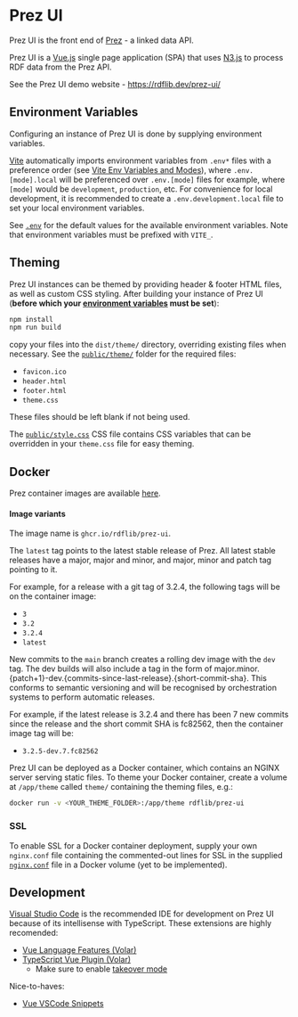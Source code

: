 # Prez UI

Prez UI is the front end of [Prez](https://github.com/RDFLib/prez) - a linked data API.

Prez UI is a [Vue.js](https://vuejs.org/) single page application (SPA) that uses [N3.js](https://github.com/rdfjs/N3.js) to process RDF data from the Prez API.

See the Prez UI demo website - https://rdflib.dev/prez-ui/

## Environment Variables

Configuring an instance of Prez UI is done by supplying environment variables.

[Vite](https://vitejs.dev) automatically imports environment variables from `.env*` files with a preference order (see [Vite Env Variables and Modes](https://vitejs.dev/guide/env-and-mode.html#env-files)), where `.env.[mode].local` will be preferenced over `.env.[mode]` files for example, where `[mode]` would be `development`, `production`, etc. For convenience for local development, it is recommended to create a `.env.development.local` file to set your local environment variables.

See [`.env`](./.env) for the default values for the available environment variables. Note that environment variables must be prefixed with `VITE_`.

## Theming

Prez UI instances can be themed by providing header & footer HTML files, as well as custom CSS styling. After building your instance of Prez UI (**before which your [environment variables](#environment-variables) must be set**):

```bash
npm install
npm run build
```

copy your files into the `dist/theme/` directory, overriding existing files when necessary. See the [`public/theme/`](public/theme) folder for the required files:

- `favicon.ico`
- `header.html`
- `footer.html`
- `theme.css`

These files should be left blank if not being used.

The [`public/style.css`](public/style.css) CSS file contains CSS variables that can be overridden in your `theme.css` file for easy theming.

## Docker

Prez container images are available [here](https://github.com/RDFLib/prez/pkgs/container/prez).

#### Image variants

The image name is `ghcr.io/rdflib/prez-ui`.

The `latest` tag points to the latest stable release of Prez. All latest stable releases have a major, major and minor, and major, minor and patch tag pointing to it.

For example, for a release with a git tag of 3.2.4, the following tags will be on the container image:

- `3`
- `3.2`
- `3.2.4`
- `latest`

New commits to the `main` branch creates a rolling dev image with the `dev` tag. The dev builds will also include a tag in the form of major.minor.{patch+1}-dev.{commits-since-last-release}.{short-commit-sha}. This conforms to semantic versioning and will be recognised by orchestration systems to perform automatic releases.

For example, if the latest release is 3.2.4 and there has been 7 new commits since the release and the short commit SHA is fc82562, then the container image tag will be:

- `3.2.5-dev.7.fc82562`

Prez UI can be deployed as a Docker container, which contains an NGINX server serving static files. To theme your Docker container, create a volume at `/app/theme` called `theme/` containing the theming files, e.g.:

```bash
docker run -v <YOUR_THEME_FOLDER>:/app/theme rdflib/prez-ui
```

### SSL

To enable SSL for a Docker container deployment, supply your own `nginx.conf` file containing the commented-out lines for SSL in the supplied [`nginx.conf`](./nginx.conf) file in a Docker volume (yet to be implemented).

## Development

[Visual Studio Code](https://code.visualstudio.com/) is the recommended IDE for development on Prez UI because of its intellisense with TypeScript. These extensions are highly recomended:

- [Vue Language Features (Volar)](https://marketplace.visualstudio.com/items?itemName=Vue.volar)
- [TypeScript Vue Plugin (Volar)](https://marketplace.visualstudio.com/items?itemName=Vue.vscode-typescript-vue-plugin)
  - Make sure to enable [takeover mode](https://vuejs.org/guide/typescript/overview.html#volar-takeover-mode)

Nice-to-haves:

- [Vue VSCode Snippets](https://marketplace.visualstudio.com/items?itemName=sdras.vue-vscode-snippets)

